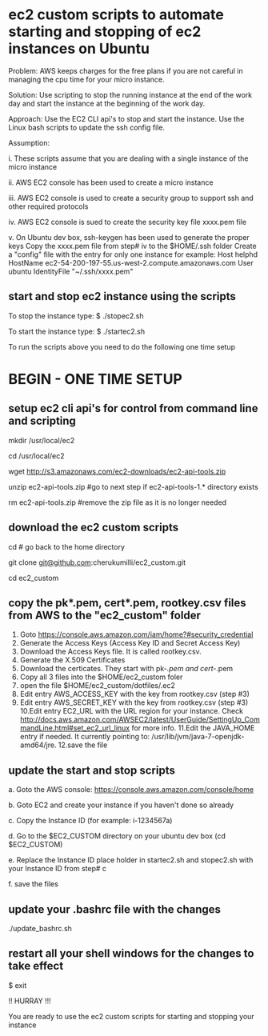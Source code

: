 # ec2 custom scripts to automate starting and stopping of ec2 instances on Ubuntu

Problem: AWS keeps charges for the free plans if you are not careful in managing the cpu time for your micro instance.

Solution: Use scripting to stop the running instance at the end of the work day and start the instance at the beginning of the work day.

Approach: Use the EC2 CLI api's to stop and start the instance. Use the Linux bash scripts to update the ssh config file.

Assumption: 

i.   These scripts assume that you are dealing with a single instance of the micro instance

ii.  AWS EC2 console has been used to create a micro instance 

iii. AWS EC2 console is used to create a security group to support ssh and other required protocols

iv.  AWS EC2 console is sued to create the security key file xxxx.pem file

v.   On Ubuntu dev box, ssh-keygen has been used to generate the proper keys
        Copy the xxxx.pem file from step# iv to the $HOME/.ssh folder
        Create a "config" file with the entry for only one instance for example:
           Host helphd
           HostName ec2-54-200-197-55.us-west-2.compute.amazonaws.com
           User ubuntu
           IdentityFile "~/.ssh/xxxx.pem"
    


## start and stop ec2 instance using the scripts
To stop the instance type:
$ ./stopec2.sh

To start the instance type:
$ ./startec2.sh

To run the scripts above you need to do the following one time setup

# BEGIN - ONE TIME SETUP
## setup ec2 cli api's for control from command line and scripting

mkdir /usr/local/ec2

cd /usr/local/ec2

wget http://s3.amazonaws.com/ec2-downloads/ec2-api-tools.zip

unzip ec2-api-tools.zip #go to next step if ec2-api-tools-1.* directory exists

rm ec2-api-tools.zip   #remove the zip file as it is no longer needed

## download the ec2 custom scripts

cd   # go back to the home directory

git clone git@github.com:cherukumilli/ec2_custom.git 

cd ec2_custom


## copy the pk*.pem, cert*.pem, rootkey.csv files from AWS to the "ec2_custom" folder
1. Goto https://console.aws.amazon.com/iam/home?#security_credential
2. Generate the Access Keys (Access Key ID and Secret Access Key)
3. Download the Access Keys file. It is called rootkey.csv.
4. Generate the X.509 Certificates
5. Download the certicates. They start with pk-*.pem and cert-*.pem
6. Copy all 3 files into the $HOME/ec2_custom foler
7. open the file $HOME/ec2_custom/dotfiles/.ec2 
8. Edit entry AWS_ACCESS_KEY with the key from rootkey.csv (step #3)
9. Edit entry AWS_SECRET_KEY with the key from rootkey.csv (step #3)
10.Edit entry EC2_URL with the URL region for your instance. Check http://docs.aws.amazon.com/AWSEC2/latest/UserGuide/SettingUp_CommandLine.html#set_ec2_url_linux for more info.
11.Edit the JAVA_HOME entry if needed. It currently pointing to: /usr/lib/jvm/java-7-openjdk-amd64/jre.
12.save the file

## update the start and stop scripts
a. Goto the AWS console: https://console.aws.amazon.com/console/home

b. Goto EC2 and create your instance if you haven't done so already

c. Copy the Instance ID (for example: i-1234567a)

d. Go to the $EC2_CUSTOM directory on your ubuntu dev box (cd $EC2_CUSTOM)

e. Replace the Instance ID place holder in startec2.sh and stopec2.sh with your Instance ID from step# c

f. save the files

## update your .bashrc file with the changes
./update_bashrc.sh


## restart all your shell windows for the changes to take effect
$ exit

!! HURRAY !!!

You are ready to use the ec2 custom scripts for starting and stopping your instance

